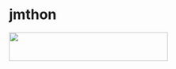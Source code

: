 # jmthon

<p align="left"><a href="https://heroku.com/deploy?template=https://https://github.com/hatem1236899/roz/JMTHON-AR/roz"> <img src="https://img.shields.io/badge/Deploy%20To%20Heroku-purple?style=for-the-badge&logo=heroku" width="320" height="58.45"/></a></p>
